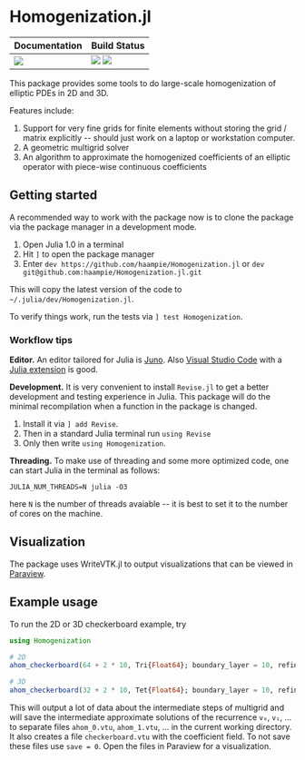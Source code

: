 # Homogenization.jl

| **Documentation**           | **Build Status**                                                  |
|-----------------------------|-------------------------------------------------------------------|
| [![][docs-badge]][docs-url] | [![][travis-badge]][travis-url] [![][codecov-badge]][codecov-url] |

This package provides some tools to do large-scale homogenization of elliptic PDEs in 2D and
3D.

Features include:
1. Support for very fine grids for finite elements without storing the grid / matrix 
   explicitly -- should just work on a laptop or workstation computer.
2. A geometric multigrid solver
3. An algorithm to approximate the homogenized coefficients of an elliptic operator with 
   piece-wise continuous coefficients

## Getting started

A recommended way to work with the package now is to clone the package via the package 
manager in a development mode.

1. Open Julia 1.0 in a terminal
2. Hit `]` to open the package manager
3. Enter `dev https://github.com/haampie/Homogenization.jl` or `dev git@github.com:haampie/Homogenization.jl.git`

This will copy the latest version of the code to `~/.julia/dev/Homogenization.jl`.

To verify things work, run the tests via `] test Homogenization`.

### Workflow tips

**Editor.** An editor tailored for Julia is [Juno](http://junolab.org/). Also 
[Visual Studio Code](https://code.visualstudio.com/) with a [Julia extension](https://marketplace.visualstudio.com/items?itemName=julialang.language-julia) is good.

**Development.** It is very convenient to install `Revise.jl` to get a better development 
and testing experience in Julia. This package will do the minimal recompilation when a 
function in the package is changed. 

1. Install it via `] add Revise`.
2. Then in a standard Julia terminal run `using Revise`
3. Only then write `using Homogenization`.

**Threading.** To make use of threading and some more optimized code, one can start Julia
in the terminal as follows:

```
JULIA_NUM_THREADS=N julia -O3
```

here `N` is the number of threads avaiable -- it is best to set it to the number of cores
on the machine.

## Visualization

The package uses WriteVTK.jl to output visualizations that can be viewed in [Paraview](https://www.paraview.org/).

## Example usage

To run the 2D or 3D checkerboard example, try

```julia
using Homogenization

# 2D
ahom_checkerboard(64 + 2 * 10, Tri{Float64}; boundary_layer = 10, refinements = 3, tol = 1e-4, k_max = 3, smoothing_steps = 2, save = 1)

# 3D
ahom_checkerboard(32 + 2 * 10, Tet{Float64}; boundary_layer = 10, refinements = 2, tol = 1e-4, k_max = 3, smoothing_steps = 2, save = 1)
```

This will output a lot of data about the intermediate steps of multigrid and will save the
intermediate approximate solutions of the recurrence `v₀`, `v₁`, ... to separate
files `ahom_0.vtu`, `ahom_1.vtu`, ... in the current working directory. It also creates a 
file `checkerboard.vtu` with the coefficient field. To not save these files use `save = 0`. 
Open the files in Paraview for a visualization.

[travis-badge]: https://travis-ci.org/haampie/Homogenization.jl.svg?branch=master
[travis-url]: https://travis-ci.org/haampie/Homogenization.jl
[docs-badge]: https://img.shields.io/badge/docs-dev-blue.svg
[docs-url]: https://haampie.github.io/Homogenization.jl/dev
[codecov-badge]: https://codecov.io/gh/haampie/Homogenization.jl/branch/master/graph/badge.svg
[codecov-url]: https://codecov.io/gh/haampie/Homogenization.jl
